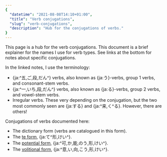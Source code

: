 ```yaml
---
{
  "datetime": "2021-08-08T14:10+01:00",
  "title": "Verb conjugations",
  "slug": "verb-conjugations",
  "description": "Hub for the conjugations of verbs."
}
---
```

This page is a hub for the verb conjugations. This document is a brief explainer
for the names I use for verb types. See links at the bottom for notes about
specific conjugations.

In the linked notes, I use the terminology:

- {ja:^五,ご,段,だん^} verbs, also known as
  {ja:う}-verbs, group 1 verbs, and consonant-stem verbs.
- {ja:^一,いち,段,だん^} verbs, also known as
  {ja:る}-verbs, group 2 verbs, and vowel-stem verbs.
- Irregular verbs. These very depending on the conjugation, but the two most
  commonly seen are {ja:する} and
  {ja:^来,く^る}. However, there are others!

Conjugations of verbs documented here:

- The dictionary form (verbs are catalogued in this form).
- The [te form](te-form), {ja:て^形,けい^}.
- The [potential form](potential-form), {ja:^可,か,能,のう,形,けい^}.
- The [volitional form](volitional-form), {ja:^意,い,向,こう,形,けい^}.
